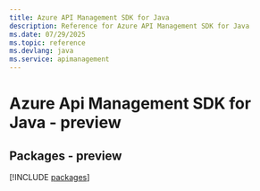 ```yaml
---
title: Azure API Management SDK for Java
description: Reference for Azure API Management SDK for Java
ms.date: 07/29/2025
ms.topic: reference
ms.devlang: java
ms.service: apimanagement
---
```

# Azure Api Management SDK for Java - preview
## Packages - preview
[!INCLUDE [packages](api-management-index.md)]